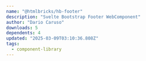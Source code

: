 ```yaml
---
name: "@htmlbricks/hb-footer"
description: "Svelte Bootstrap Footer WebComponent"
author: "Dario Caruso"
downloads: 5
dependents: 4
updated: "2025-03-09T03:10:36.808Z"
tags: 
  - component-library
---
```

